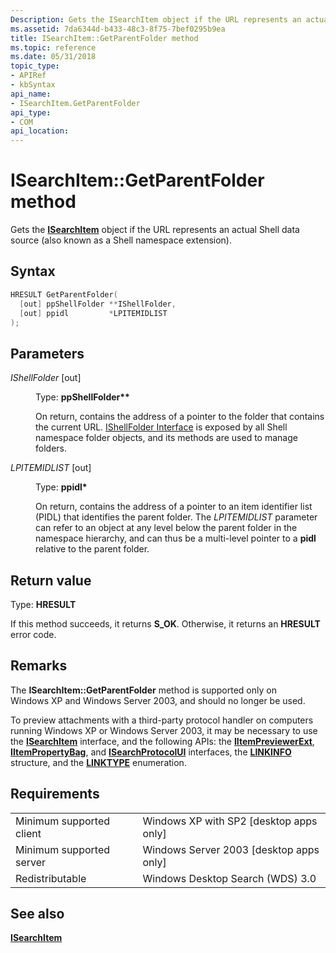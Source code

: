 ```yaml
---
Description: Gets the ISearchItem object if the URL represents an actual Shell data source (also known as a Shell namespace extension).
ms.assetid: 7da6344d-b433-48c3-8f75-7bef0295b9ea
title: ISearchItem::GetParentFolder method
ms.topic: reference
ms.date: 05/31/2018
topic_type: 
- APIRef
- kbSyntax
api_name: 
- ISearchItem.GetParentFolder
api_type: 
- COM
api_location: 
---
```


# ISearchItem::GetParentFolder method

Gets the [**ISearchItem**](-search-isearchitem.md) object if the URL represents an actual Shell data source (also known as a Shell namespace extension).

## Syntax


```C++
HRESULT GetParentFolder(
  [out] ppShellFolder **IShellFolder,
  [out] ppidl         *LPITEMIDLIST
);
```



## Parameters

<dl> <dt>

*IShellFolder* \[out\]
</dt> <dd>

Type: **ppShellFolder\*\***

On return, contains the address of a pointer to the folder that contains the current URL. [IShellFolder Interface](https://msdn.microsoft.com/library/bb775075(VS.85).aspx) is exposed by all Shell namespace folder objects, and its methods are used to manage folders.

</dd> <dt>

*LPITEMIDLIST* \[out\]
</dt> <dd>

Type: **ppidl\***

On return, contains the address of a pointer to an item identifier list (PIDL) that identifies the parent folder. The *LPITEMIDLIST* parameter can refer to an object at any level below the parent folder in the namespace hierarchy, and can thus be a multi-level pointer to a **pidl** relative to the parent folder.

</dd> </dl>

## Return value

Type: **HRESULT**

If this method succeeds, it returns **S\_OK**. Otherwise, it returns an **HRESULT** error code.

## Remarks

The **ISearchItem::GetParentFolder** method is supported only on Windows XP and Windows Server 2003, and should no longer be used.

To preview attachments with a third-party protocol handler on computers running Windows XP or Windows Server 2003, it may be necessary to use the [**ISearchItem**](-search-isearchitem.md) interface, and the following APIs: the [**IItemPreviewerExt**](-search-iitempreviewerext.md), [**IItemPropertyBag**](iitempropertybag.md), and [**ISearchProtocolUI**](-search-isearchprotocolui.md) interfaces, the [**LINKINFO**](-search-linkinfo.md) structure, and the [**LINKTYPE**](-search-linktype.md) enumeration.

## Requirements



|                                     |                                                      |
|-------------------------------------|------------------------------------------------------|
| Minimum supported client<br/> | Windows XP with SP2 \[desktop apps only\]<br/> |
| Minimum supported server<br/> | Windows Server 2003 \[desktop apps only\]<br/> |
| Redistributable<br/>          | Windows Desktop Search (WDS) 3.0<br/>          |



## See also

<dl> <dt>

[**ISearchItem**](-search-isearchitem.md)
</dt> </dl>

 

 




